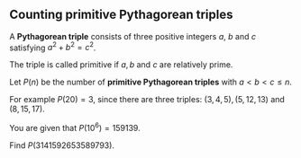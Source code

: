 ## Counting primitive Pythagorean triples

A  **Pythagorean triple**  consists of three positive integers  $a$, $b$  and  $c$  satisfying  $a^2+b^2=c^2$.  

The triple is called primitive if  $a,b$  and  $c$  are relatively prime.  

Let $P(n)$ be the number of  **primitive Pythagorean triples**  with  $a<b<c≤n$.  

For example $P(20) = 3$, since there are three triples: $(3,4,5), (5,12,13)$ and $(8,15,17)$.

You are given that $P(10^6) = 159139$.  

Find $P(3141592653589793)$.
